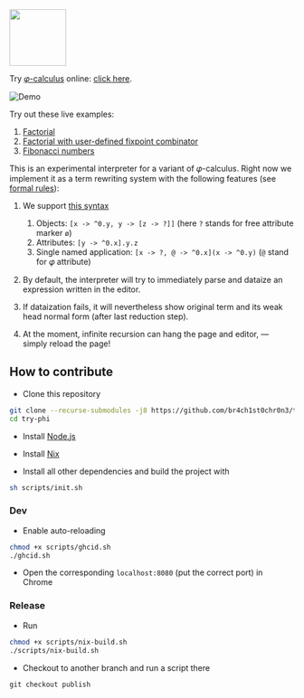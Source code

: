 <img src="https://www.yegor256.com/images/books/elegant-objects/cactus.svg" height="100px" />

Try [𝜑-calculus](https://www.eolang.org) online: [click here](https://fizruk.github.io/try-phi/).

![Demo](images/demo.gif)

Try out these live examples:

1. [Factorial](https://polystat.github.io/try-phi/?snippet=%5B+factorial+-%3E%0A++%5B+n+-%3E+%3F%0A++%2C+%40+-%3E+n.less%28_1+-%3E+2%29.if%28_1+-%3E+1%29%28_2+-%3E%0A++++++n.mul%28_1+-%3E+factorial%28n+-%3E+n.sub%28_1+-%3E+1%29%29%29%0A++++%29%0A++%5D%0A%5D.factorial%28n+-%3E+10%29)
2. [Factorial with user-defined fixpoint combinator](https://polystat.github.io/try-phi/?snippet=%5B+fix+-%3E%0A++%5B+f+-%3E+%3F%0A++%2C+%40+-%3E+f%28x+-%3E+fix%28f+-%3E+f%29%29%0A++%5D%0A%5D.fix%28f+-%3E+%5Bx+-%3E+%3F%2C+n+-%3E+%3F%2C%0A++%40+-%3E+n.less%28_1+-%3E+2%29.if%28_1+-%3E+1%29%28%0A++++_2+-%3E+n.mul%28_1+-%3E+x%28n+-%3E+n.sub%28_1+-%3E+1%29%29%29%0A++%29%0A%5D%29%28n+-%3E+5%29)
3. [Fibonacci numbers](https://polystat.github.io/try-phi/?snippet=%5B+fib+-%3E%0A++%5B+n+-%3E+%3F%0A++%2C+%40+-%3E+n.less%28_1+-%3E+2%29.if%28%0A++++++_1+-%3E+n%0A++++%29%28%0A++++++_2+-%3E+fib%28n+-%3E+n.sub%28_1+-%3E+1%29%29.add%28_1+-%3E+fib%28n+-%3E+n.sub%28_1+-%3E+2%29%29%29%0A++++%29%0A++%5D%0A%5D.fib%28n+-%3E+7%29)

This is an experimental interpreter for a variant of 𝜑-calculus.
Right now we implement it as a term rewriting system with the following features (see [formal rules](images/untyped-calculus-rules.png)):

1. We support [this syntax](https://bnfplayground.pauliankline.com/?bnf=%3Cterm%3E%20%3A%3A%3D%20%3Cterm%3E%20%22.%22%20%3Cattribute%3E%20%7C%20%3Cterm%3E%20%22(%22%20%3Csp%3E%20%3Carrow%3E%20%3Csp%3E%20%22)%22%20%7C%20%22%5E%22%20%3Clevel%3E%20%7C%20%22%5B%22%20%3Csp%3E%20%3Clist%3E%20%3Csp%3E%20%22%5D%22%0A%3Csp%3E%20%3A%3A%3D%20%22%20%22*%0A%3Cvoid%3E%20%3A%3A%3D%20%22%3F%22%20%7C%20%22%5B%22%20%3Csp%3E%20%22%5D%22%0A%3Carrow%3E%20%3A%3A%3D%20%3Cattribute%3E%20%3Csp%3E%20%22-%3E%22%20%3Csp%3E%20%3Cterm%3E%0A%3Clist%3E%20%3A%3A%3D%20%3Cattribute%3E%20%3Csp%3E%20%22-%3E%22%20%3Csp%3E%20%3Cvoid%3E%20%7C%20%3Carrow%3E%20%7C%20%3Clist%3E%20%3Csp%3E%20%22%2C%22%20%3Csp%3E%20%3Clist%3E%0A%3Cattribute%3E%20%3A%3A%3D%20%5Ba-z%5D%20(%5Ba-z%5D%20%7C%20%5B0-9%5D)*%0A%3Clevel%3E%20%3A%3A%3D%20%220%22%20%7C%20%5B1-9%5D%20%5B0-9%5D*&name=Target%20Minimal%20Phi)

    1. Objects: `[x -> ^0.y, y -> [z -> ?]]` (here `?` stands for free attribute marker `ø`)
    2. Attributes: `[y -> ^0.x].y.z`
    3. Single named application: `[x -> ?, @ -> ^0.x](x -> ^0.y)` (`@` stand for 𝜑 attribute)

2. By default, the interpreter will try to immediately parse and dataize an expression written in the editor.

3. If dataization fails, it will nevertheless show original term and its weak head normal form (after last reduction step).

4. At the moment, infinite recursion can hang the page and editor, — simply reload the page!

## How to contribute
* Clone this repository
```sh
git clone --recurse-submodules -j8 https://github.com/br4ch1st0chr0n3/try-phi
cd try-phi
```
 
* Install [Node.js](https://nodejs.org/en/download/)

* Install [Nix](https://nixos.org/download.html)

* Install all other dependencies and build the project with
```sh
sh scripts/init.sh
```

### Dev

* Enable auto-reloading
```sh
chmod +x scripts/ghcid.sh
./ghcid.sh
```

* Open the corresponding `localhost:8080` (put the correct port) in Chrome

### Release

* Run
```sh
chmod +x scripts/nix-build.sh
./scripts/nix-build.sh
```

* Checkout to another branch and run a script there
```
git checkout publish
```